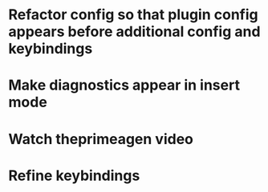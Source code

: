 # Refactor config so that plugin config appears before additional config and keybindings
# Make diagnostics appear in insert mode
# Watch theprimeagen video
# Refine keybindings
